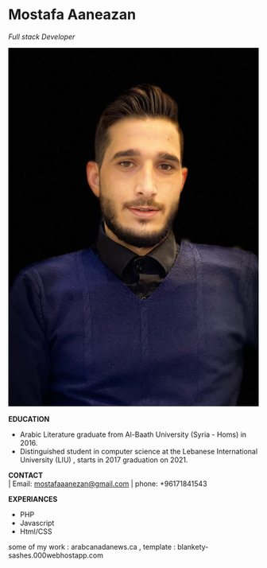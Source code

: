 # Mostafa Aaneazan
*Full stack Developer*

![img!](me.jpeg)

**EDUCATION**
- Arabic Literature  graduate from Al-Baath University (Syria - Homs) in 2016.
- Distinguished student in computer science at the Lebanese International University (LIU) , starts in 2017 graduation on 2021.

**CONTACT** <br>
| Email: <mostafaaanezan@gmail.com> | phone: +96171841543

**EXPERIANCES**
- PHP
- Javascript
- Html/CSS

some of my work : arabcanadanews.ca ,
template : blankety-sashes.000webhostapp.com
